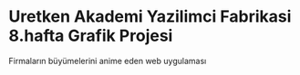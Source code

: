 # Uretken Akademi Yazilimci Fabrikasi 8.hafta Grafik Projesi
 Firmaların büyümelerini anime eden web uygulaması
